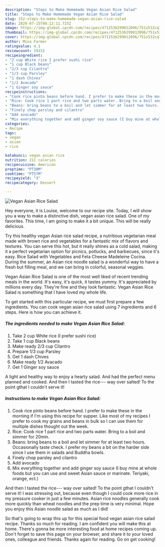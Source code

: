 ```yaml
---
description: "Steps to Make Homemade Vegan Asian Rice Salad"
title: "Steps to Make Homemade Vegan Asian Rice Salad"
slug: 152-steps-to-make-homemade-vegan-asian-rice-salad
date: 2020-07-15T08:12:11.725Z
image: https://img-global.cpcdn.com/recipes/4712536299012096/751x532cq70/vegan-asian-rice-salad-recipe-main-photo.jpg
thumbnail: https://img-global.cpcdn.com/recipes/4712536299012096/751x532cq70/vegan-asian-rice-salad-recipe-main-photo.jpg
cover: https://img-global.cpcdn.com/recipes/4712536299012096/751x532cq70/vegan-asian-rice-salad-recipe-main-photo.jpg
author: Mina Farmer
ratingvalue: 4.1
reviewcount: 19232
recipeingredient:
- "2 cup White rice I prefer sushi rice"
- "1 cup Black beans"
- "2/3 cup Cilantro"
- "1/3 cup Parsley"
- "1 dash Chives"
- "1/2 Avacado"
- "1 Ginger soy sauce"
recipeinstructions:
- "Cook rice pinto beans before hand. I prefer to make these in the morning if I&#39;m using this recipe for supper. Like most of my recipes I prefer to cook my grains and beans in bulk so I can use them for multiple dishes thought out the week."
- "Rice: Cook rice 1 part rice and two parts water. Bring to a boil and simmer for 20min."
- "Beans: bring beans to a boil and let simmer for at least two hours. Occasionally taste check. I prefer my beans a bit on the harder side since I use them in salads and Buddha bowls."
- "Finely chop parsley and cilantro"
- "Add avocado"
- "Mix everything together and add ginger soy sauce (I buy mine at whole foods but you can use and sweet Asian sauce or marinate. Teriyaki, orange, ect.)"
categories:
- Recipe
tags:
- vegan
- asian
- rice

katakunci: vegan asian rice 
nutrition: 211 calories
recipecuisine: American
preptime: "PT30M"
cooktime: "PT57M"
recipeyield: "3"
recipecategory: Dessert

---
```



![Vegan Asian Rice Salad](https://img-global.cpcdn.com/recipes/4712536299012096/751x532cq70/vegan-asian-rice-salad-recipe-main-photo.jpg)

Hey everyone, it is Louise, welcome to our recipe site. Today, I will show you a way to make a distinctive dish, vegan asian rice salad. One of my favorites. This time, I am going to make it a bit unique. This will be really delicious.

Try this healthy vegan Asian rice salad recipe, a nutritious vegetarian meal made with brown rice and vegetables for a fantastic mix of flavors and textures. You can serve this hot, but it really shines as a cold salad, making it a perfect vegetarian option for picnics, potlucks, and barbecues, since it&#39;s easy. Rice Salad with Vegetables and Feta Cheese Madeleine Cocina. During the summer, an Asian rice noodle salad is a wonderful way to have a fresh but filling meal, and we can bring in colorful, seasonal veggies.

Vegan Asian Rice Salad is one of the most well liked of recent trending meals in the world. It's easy, it's quick, it tastes yummy. It's appreciated by millions every day. They're fine and they look fantastic. Vegan Asian Rice Salad is something that I have loved my whole life.


To get started with this particular recipe, we must first prepare a few ingredients. You can cook vegan asian rice salad using 7 ingredients and 6 steps. Here is how you can achieve it.

<!--inarticleads1-->

##### The ingredients needed to make Vegan Asian Rice Salad:

1. Take 2 cup White rice (I prefer sushi rice)
1. Take 1 cup Black beans
1. Make ready 2/3 cup Cilantro
1. Prepare 1/3 cup Parsley
1. Get 1 dash Chives
1. Make ready 1/2 Avacado
1. Get 1 Ginger soy sauce


A light and healthy way to enjoy a hearty salad. And had the perfect menu planned and cooked. And then I tasted the rice--- way over salted! To the point gthat I couldn&#39;t serve it! 

<!--inarticleads2-->

##### Instructions to make Vegan Asian Rice Salad:

1. Cook rice pinto beans before hand. I prefer to make these in the morning if I&#39;m using this recipe for supper. Like most of my recipes I prefer to cook my grains and beans in bulk so I can use them for multiple dishes thought out the week.
1. Rice: Cook rice 1 part rice and two parts water. Bring to a boil and simmer for 20min.
1. Beans: bring beans to a boil and let simmer for at least two hours. Occasionally taste check. I prefer my beans a bit on the harder side since I use them in salads and Buddha bowls.
1. Finely chop parsley and cilantro
1. Add avocado
1. Mix everything together and add ginger soy sauce (I buy mine at whole foods but you can use and sweet Asian sauce or marinate. Teriyaki, orange, ect.)


And then I tasted the rice--- way over salted! To the point gthat I couldn&#39;t serve it! I was stressing out, because even though I could cook more rice in my pressure cooker in just a few minutes. Asian rice noodles generally cook more quickly than wheat noodles and the prep time is very minimal. Hope you enjoy this Asian noodle salad as much as I did! 

So that's going to wrap this up for this special food vegan asian rice salad recipe. Thanks so much for reading. I am confident you will make this at home. There's gonna be more interesting food at home recipes coming up. Don't forget to save this page on your browser, and share it to your loved ones, colleague and friends. Thanks again for reading. Go on get cooking!
